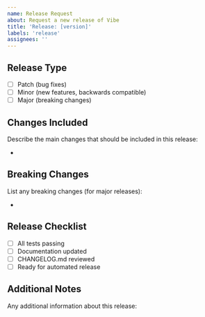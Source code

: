 ```yaml
---
name: Release Request
about: Request a new release of Vibe
title: 'Release: [version]'
labels: 'release'
assignees: ''
---
```


## Release Type

- [ ] Patch (bug fixes)
- [ ] Minor (new features, backwards compatible)
- [ ] Major (breaking changes)

## Changes Included

Describe the main changes that should be included in this release:

-

## Breaking Changes

List any breaking changes (for major releases):

-

## Release Checklist

- [ ] All tests passing
- [ ] Documentation updated
- [ ] CHANGELOG.md reviewed
- [ ] Ready for automated release

## Additional Notes

Any additional information about this release:
